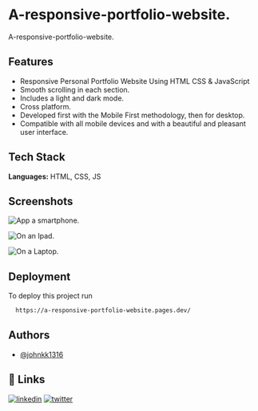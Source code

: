 
# A-responsive-portfolio-website.

A-responsive-portfolio-website.


## Features

- Responsive Personal Portfolio Website Using HTML CSS & JavaScript
- Smooth scrolling in each section.
- Includes a light and dark mode.
- Cross platform.
- Developed first with the Mobile First methodology, then for desktop.
- Compatible with all mobile devices and with a beautiful and pleasant user interface.


    
    
    
    
    

## Tech Stack

**Languages:** HTML, CSS, JS




## Screenshots

![App a smartphone.](https://user-images.githubusercontent.com/88212270/187741113-f5bf5965-dc1f-4ef8-83be-e412db242276.png)

![On an Ipad.](https://user-images.githubusercontent.com/88212270/187741136-c59317a2-e0f3-41a5-b70b-9884bcc86996.png)

![On a Laptop.](https://user-images.githubusercontent.com/88212270/187741157-66b76045-3942-4d0e-be69-0be23ab4440f.png)

## Deployment

To deploy this project run

```bash
  https://a-responsive-portfolio-website.pages.dev/
```


## Authors

- [@johnkk1316](https://github.com/johnkk1316)


## 🔗 Links
[![linkedin](https://img.shields.io/badge/linkedin-0A66C2?style=for-the-badge&logo=linkedin&logoColor=white)](https://www.linkedin.com/in/john-kinyanjui-82374120a/)
[![twitter](https://img.shields.io/badge/twitter-1DA1F2?style=for-the-badge&logo=twitter&logoColor=white)](https://twitter.com/@Vykin98)

